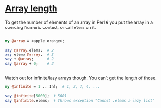 [1]: https://rosettacode.org/wiki/Array_length

# [Array length][1]

To get the number of elements of an array in Perl 6 you put the array in a coercing Numeric context, or call `elems` on it.

```perl
 
my @array = <apple orange>;
 
say @array.elems;  # 2
say elems @array;  # 2
say + @array;      # 2
say @array + 0;    # 2
 
```


Watch out for infinite/lazy arrays though. You can't get the length of those.

```perl
my @infinite = 1 .. Inf;  # 1, 2, 3, 4, ...
 
say @infinite[5000];  # 5001
say @infinite.elems;  # Throws exception "Cannot .elems a lazy list"
 
```
